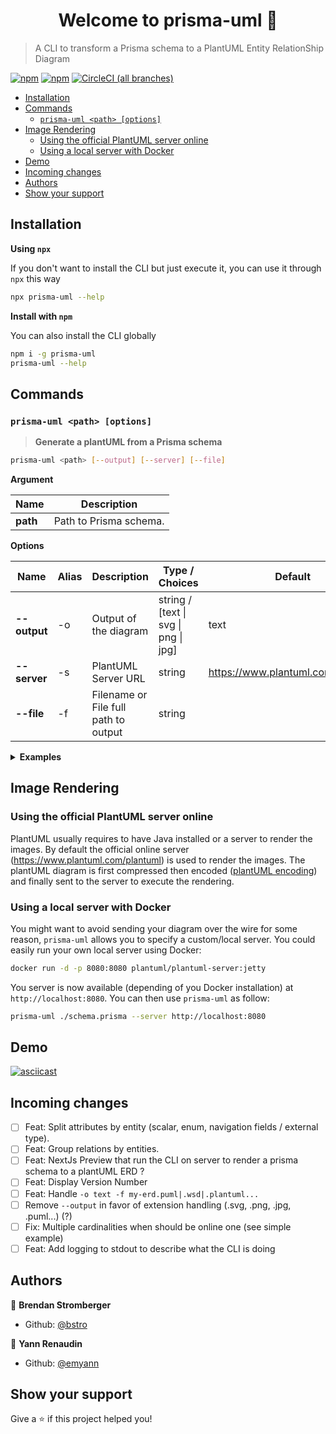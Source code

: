 <h1 align="center">Welcome to prisma-uml 👋</h1>

> A CLI to transform a Prisma schema to a PlantUML Entity RelationShip Diagram

[![npm](https://img.shields.io/npm/v/prisma-uml.svg?style=for-the-badge)](https://www.npmjs.com/package/prisma-uml) [![npm](https://img.shields.io/npm/dy/prisma-uml.svg?style=for-the-badge)](https://npm-stat.com/charts.html?package=prisma-uml) [![CircleCI (all branches)](https://img.shields.io/circleci/project/github/emyann/prisma-uml/master.svg?style=for-the-badge)](https://circleci.com/gh/emyann/prisma-uml)

- [Installation](#installation)
- [Commands](#commands)
  - [`prisma-uml <path> [options]`](#prisma-uml-path-options)
- [Image Rendering](#image-rendering)
  - [Using the official PlantUML server online](#using-the-official-plantuml-server-online)
  - [Using a local server with Docker](#using-a-local-server-with-docker)
- [Demo](#demo)
- [Incoming changes](#incoming-changes)
- [Authors](#authors)
- [Show your support](#show-your-support)

## Installation

**Using `npx`**

If you don't want to install the CLI but just execute it, you can use it through `npx` this way

```sh
npx prisma-uml --help
```

**Install with `npm`**

You can also install the CLI globally

```sh
npm i -g prisma-uml
prisma-uml --help
```

## Commands

### `prisma-uml <path> [options]`

> **Generate a plantUML from a Prisma schema**

```sh
prisma-uml <path> [--output] [--server] [--file]
```

**Argument**

| Name     | Description            |
|----------|------------------------|
| **path** | Path to Prisma schema. |

**Options**

| Name         | Alias | Description                          | Type / Choices                       | Default                           |
|--------------|-------|--------------------------------------|--------------------------------------|-----------------------------------|
| **--output** | -o    | Output of the diagram                | string / [text \| svg \| png \| jpg] | text                              |
| **--server** | -s    | PlantUML Server URL                  | string                               | https://www.plantuml.com/plantuml |
| **--file**   | -f    | Filename or File full path to output | string                               |                                   |

<details><summary><strong>Examples</strong></summary>
<p>

```sh
# Output a plantUML Entity Relation Diagram as text
prisma-uml ./schema.prisma

# Save the diagram into a .plantuml file
prisma-uml ./schema.prisma > my-erd.plantuml

# Output a diagram as SVG
prisma-uml ./schema.prisma --output svg --file my-erd.svg

# Output a diagram as PNG
prisma-uml ./schema.prisma -o png -f my-erd.png

#  Use a plantUML custom server to render the image
prisma-uml ./schema.prisma --server http://localhost:8080
```

</p>
</details>

## Image Rendering

### Using the official PlantUML server online

PlantUML usually requires to have Java installed or a server to render the images. By default the official online server (https://www.plantuml.com/plantuml) is used to render the images. The plantUML diagram is first compressed then encoded ([plantUML encoding](https://plantuml.com/fr/code-javascript-synchronous)) and finally sent to the server to execute the rendering.

### Using a local server with Docker

You might want to avoid sending your diagram over the wire for some reason, `prisma-uml` allows you to specify a custom/local server. You could easily run your own local server using Docker:

```sh
docker run -d -p 8080:8080 plantuml/plantuml-server:jetty
```

You server is now available (depending of you Docker installation) at `http://localhost:8080`. You can then use `prisma-uml` as follow:

```sh
prisma-uml ./schema.prisma --server http://localhost:8080
```

## Demo

[![asciicast](https://asciinema.org/a/322572.svg)](https://asciinema.org/a/322572)

## Incoming changes

- [ ] Feat: Split attributes by entity (scalar, enum, navigation fields / external type).
- [ ] Feat: Group relations by entities.
- [ ] Feat: NextJs Preview that run the CLI on server to render a prisma schema to a plantUML ERD ?
- [ ] Feat: Display Version Number
- [ ] Feat: Handle `-o text -f my-erd.puml|.wsd|.plantuml...`
- [ ] Remove `--output` in favor of extension handling (.svg, .png, .jpg, .puml...) (?)
- [ ] Fix: Multiple cardinalities when should be online one (see simple example)
- [ ] Feat: Add logging to stdout to describe what the CLI is doing

## Authors

👤 **Brendan Stromberger**

- Github: [@bstro](https://github.com/bstro)

👤 **Yann Renaudin**

- Github: [@emyann](https://github.com/emyann)

## Show your support

Give a ⭐️ if this project helped you!
